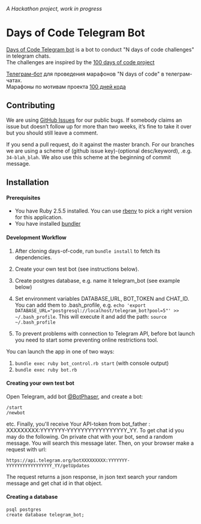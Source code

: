 *A Hackathon project, work in progress*

# Days of Code Telegram Bot

[Days of Code Telegram bot](https://t.me/days_of_code_bot) is a bot to conduct "N days of code challenges" in telegram chats.  
The challenges are inspired by the [100 days of code project](https://www.100daysofcode.com/)  

[Телеграм-бот](https://t.me/days_of_code_bot) для проведения марафонов "N days of code" в телеграм-чатах.  
Марафоны по мотивам проекта [100 дней кода](https://www.100daysofcode.com/)  

## Contributing

We are using [GitHub Issues](https://github.com/lightalloy/days-of-code-bot/issues) for our public bugs. If somebody claims an issue but doesn’t follow up for more than two weeks, it’s fine to take it over but you should still leave a comment.

If you send a pull request, do it against the master branch. For our branches we are using a scheme of (github issue key)-(optional desc/keyword), .e.g. ```34-blah_blah```. We also use this scheme at the beginning of commit message.

## Installation

#### Prerequisites
+ You have Ruby 2.5.5 installed. You can use [rbenv](https://github.com/rbenv/rbenv) to pick a right version for this application.
+ You have installed [bundler](https://bundler.io/)

#### Development Workflow

1) After cloning days-of-code, run ```bundle install``` to fetch its dependencies. 

2) Create your own test bot (see instructions below).

3) Create postgres database, e.g. name it telegram_bot (see example below)

4) Set environment variables DATABASE_URL, BOT_TOKEN and CHAT_ID. You can add them to .bash_profile, e.g.
```echo 'export DATABASE_URL="postgresql://localhost/telegram_bot?pool=5"' >> ~/.bash_profile```. This will execute it and add the path: ```source ~/.bash_profile```

5) To prevent problems with connection to Telegram API, before bot launch you need to start some preventing online restrictions tool.

You can launch the app in one of two ways:
1. ```bundle exec ruby bot_control.rb start``` (with console output)
2. ```bundle exec ruby bot.rb```

#### Creating your own test bot

Open Telegram, add bot [@BotPhaser](https://telegram.me/BotFather), and create a bot:
```
/start
/newbot
```
etc. Finally, you'll receive Your API-token from bot_father : XXXXXXXXX:YYYYYYY-YYYYYYYYYYYYYYYYY_YY. 
To get chat id you may do the following. On private chat with your bot, send a random message. You will search this message later. Then, on your browser make a request with url:

```https://api.telegram.org/botXXXXXXXXX:YYYYYYY-YYYYYYYYYYYYYYYYY_YY/getUpdates```

The request returns a json response, in json text search your random message and get chat id in that object.

#### Creating a database

```
psql postgres
create database telegram_bot;
```